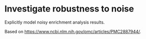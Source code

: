# Investigate robustness to noise

Explicitly model noisy enrichment analysis results.

Based on https://www.ncbi.nlm.nih.gov/pmc/articles/PMC2887944/.
